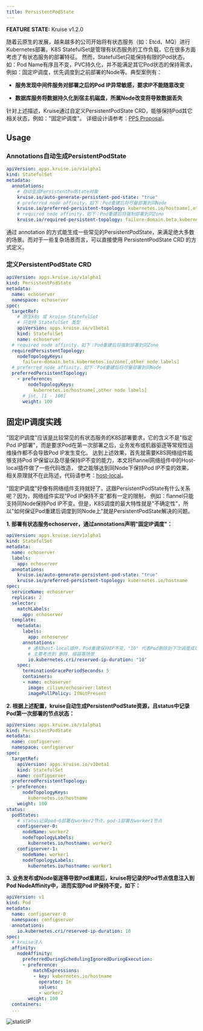 ```yaml
---
title: PersistentPodState
---
```


**FEATURE STATE:** Kruise v1.2.0

随着云原生的发展，越来越多的公司开始将有状态服务（如：Etcd、MQ）进行Kubernetes部署。K8S StatefulSet是管理有状态服务的工作负载，它在很多方面考虑了有状态服务的部署特征。
然而，StatefulSet只能保持有限的Pod状态，如：Pod Name有序且不变，PVC持久化，并不能满足其它Pod状态的保持需求，例如：固定IP调度，优先调度到之前部署的Node等。典型案例有：

- **服务发现中间件服务对部署之后的Pod IP异常敏感，要求IP不能随意改变**

- **数据库服务将数据持久化到宿主机磁盘，所属Node改变将导致数据丢失**

针对上述描述，Kruise通过自定义PersistentPodState CRD，能够保持Pod其它相关状态，例如："固定IP调度"。
详细设计请参考：[PPS Proposal](https://github.com/openkruise/kruise/blob/master/docs/proposals/20220421-persistent-pod-state.md)。

## Usage
### Annotations自动生成PersistentPodState
```yaml
apiVersion: apps.kruise.io/v1alpha1
kind: StatefulSet
metadata:
  annotations:
    # 自动生成PersistentPodState对象
    kruise.io/auto-generate-persistent-pod-state: "true"
    # preferred node affinity，如下：Pod重建后将尽量部署到同Node
    kruise.io/preferred-persistent-topology: kubernetes.io/hostname[,other node labels]
    # required node affinity，如下：Pod重建后将强制部署到同Zone
    kruise.io/required-persistent-topology: failure-domain.beta.kubernetes.io/zone[,other node labels]
```
通过 annotation 的方式能生成一些常见的PersistentPodState，来满足绝大多数的场景。而对于一些复杂场景而言，可以直接使用 PersistentPodState CRD 的方式定义。

### 定义PersistentPodState CRD
```yaml
apiVersion: apps.kruise.io/v1alpha1
kind: PersistentPodState
metadata:
  name: echoserver
  namespace: echoserver
spec:
  targetRef:
    # 原生k8s 或 kruise StatefulSet
    # 只支持 StatefulSet 类型
    apiVersion: apps.kruise.io/v1beta1
    kind: StatefulSet
    name: echoserver
  # required node affinity，如下：Pod重建后将强制部署到同Zone
  requiredPersistentTopology:
    nodeTopologyKeys:
      failure-domain.beta.kubernetes.io/zone[,other node labels]
  # preferred node affinity，如下：Pod重建后将尽量部署到同Node
  preferredPersistentTopology:
    - preference:
        nodeTopologyKeys:
          kubernetes.io/hostname[,other node labels]
      # int, [1 - 100]
      weight: 100
```

## 固定IP调度实践
"固定IP调度"应该是比较常见的有状态服务的K8S部署要求，它的含义不是"指定Pod IP部署"，而是要求Pod在第一次部署之后，业务发布或机器驱逐等常规性运维操作都不会导致Pod IP发生变化。
达到上述效果，首先就需要K8S网络组件能够支持Pod IP保留以及尽量保持IP不变的能力，本文将flannel网络组件中的Host-local插件做了一些代码改造，
使之能够达到同Node下保持Pod IP不变的效果，相关原理就不在此陈述，代码请参考：[host-local](https://github.com/openkruise/samples)。

"固定IP调度"好像有网络组件支持就好了，这跟PersistentPodState有什么关系呢？因为，网络组件实现"Pod IP保持不变"都有一定的限制，
例如：flannel只能支持同Node保持Pod IP不变。但是，K8S调度的最大特性就是"不确定性"，所以"如何保证Pod重建后调度到同Node上"就是PersistentPodState解决的问题。

**1. 部署有状态服务echoserver，通过annotations声明"固定IP调度"：**

```yaml
apiVersion: apps.kruise.io/v1alpha1
kind: StatefulSet
metadata:
  name: echoserver
  labels:
    app: echoserver
  annotations:
    kruise.io/auto-generate-persistent-pod-state: "true"
    kruise.io/preferred-persistent-topology: kubernetes.io/hostname
spec:
  serviceName: echoserver
  replicas: 2
  selector:
    matchLabels:
      app: echoserver
  template:
    metadata:
      labels:
        app: echoserver
      annotations:
        # 通知host-local插件，Pod重建保持IP不变，"10" 代表Pod删除到下次调度成功，中间最多保留10分钟
        # 主要考虑到 删除、缩容等场景
        io.kubernetes.cri/reserved-ip-duration: "10"
    spec:
      terminationGracePeriodSeconds: 5
      containers:
      - name: echoserver
        image: cilium/echoserver:latest
        imagePullPolicy: IfNotPresent
```

**2. 根据上述配置，kruise自动生成PersistentPodState资源，且status中记录Pod第一次部署的节点状态：**

```yaml
apiVersion: apps.kruise.io/v1alpha1
kind: PersistentPodState
metadata:
  name: configserver
  namespace: configserver
spec:
  targetRef:
    apiVersion: apps.kruise.io/v1beta1
    kind: StatefulSet
    name: configserver
  preferredPersistentTopology:
  - preference:
      nodeTopologyKeys:
        kubernetes.io/hostname
    weight: 100
status:
  podStates:
    # status记录pod-0部署在worker2节点，pod-1部署在worker1节点
    configserver-0:
      nodeName: worker2
      nodeTopologyLabels:
        kubernetes.io/hostname: worker2
    configserver-1:
      nodeName: worker1
      nodeTopologyLabels:
        kubernetes.io/hostname: worker1
```

**3. 业务发布或Node驱逐等导致Pod重建后，kruise将记录的Pod节点信息注入到Pod NodeAffinity中，进而实现Pod IP保持不变，如下：**

```yaml
apiVersion: v1
kind: Pod
metadata:
  name: configserver-0
  namespace: configserver
  annotations:
    io.kubernetes.cri/reserved-ip-duration: 10
spec:
  # kruise注入
  affinity:
    nodeAffinity:
      preferredDuringSchedulingIgnoredDuringExecution:
      - preference:
          matchExpressions:
          - key: kubernetes.io/hostname
            operator: In
            values:
            - worker2
        weight: 100
  containers:
  ...
```

![staticIP](/img/docs/user-manuals/static-ip.png)
